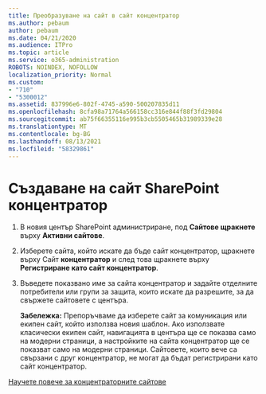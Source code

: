 ```yaml
---
title: Преобразуване на сайт в сайт концентратор
ms.author: pebaum
author: pebaum
ms.date: 04/21/2020
ms.audience: ITPro
ms.topic: article
ms.service: o365-administration
ROBOTS: NOINDEX, NOFOLLOW
localization_priority: Normal
ms.custom:
- "710"
- "5300012"
ms.assetid: 837996e6-802f-4745-a590-500207835d11
ms.openlocfilehash: 8cfa98a71764a566158cc316e844f88f3fd29804
ms.sourcegitcommit: ab75f66355116e995b3cb5505465b31989339e28
ms.translationtype: MT
ms.contentlocale: bg-BG
ms.lasthandoff: 08/13/2021
ms.locfileid: "58329861"
---
```

# <a name="create-a-sharepoint-hub-site"></a>Създаване на сайт SharePoint концентратор

1. В новия център SharePoint администриране, под **Сайтове щракнете** върху **Активни сайтове**.

2. Изберете сайта, който искате да бъде сайт концентратор, щракнете върху Сайт **концентратор** и след това щракнете върху **Регистриране като сайт концентратор**.

3. Въведете показвано име за сайта концентратор и задайте отделните потребители или групи за защита, които искате да разрешите, за да свържете сайтовете с центъра.

    **Забележка:** Препоръчваме да изберете сайт за комуникация или екипен сайт, който използва новия шаблон. Ако използвате класически екипен сайт, навигацията в центъра ще се показва само на модерни страници, а настройките на сайта концентратор ще се показват само на модерни страници. Сайтовете, които вече са свързани с друг концентратор, не могат да бъдат регистрирани като сайт концентратор.
  
[Научете повече за концентраторните сайтове](https://go.microsoft.com/fwlink/?linkid=869149)
  